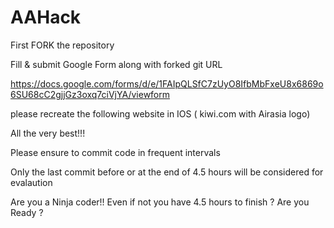 # AAHack

First FORK the repository

Fill & submit Google Form along with forked git URL

https://docs.google.com/forms/d/e/1FAIpQLSfC7zUyO8IfbMbFxeU8x6869o6SU68cC2gjjGz3oxq7ciVjYA/viewform

please recreate the following website in IOS ( kiwi.com with Airasia logo)

All the very best!!!

Please ensure to commit code in frequent intervals

Only the last commit before or at the end of 4.5 hours will be considered for evalaution

Are you a Ninja coder!! Even if not you have 4.5 hours to finish ? Are you Ready ?
